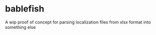 # bablefish
A wip proof of concept for parsing localization files from xlsx format into something else
